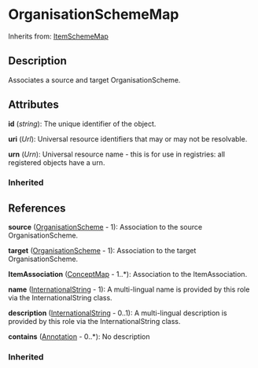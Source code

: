 
# OrganisationSchemeMap

Inherits from: [ItemSchemeMap](ItemSchemeMap.md)



## Description

Associates a source and target OrganisationScheme.


## Attributes

**id** (*string*): The unique identifier of the object.

**uri** (*Url*): Universal resource identifiers that may or may not be resolvable.

**urn** (*Urn*): Universal resource name - this is for use in registries: all registered objects have a urn.

### Inherited



## References

**source** ([OrganisationScheme](../OrganisationSchemes/OrganisationScheme.md) - 1): Association to the source OrganisationScheme.

**target** ([OrganisationScheme](../OrganisationSchemes/OrganisationScheme.md) - 1): Association to the target OrganisationScheme.

**ItemAssociation** ([ConceptMap](ConceptMap.md) - 1..*): Association to the ItemAssociation.

**name** ([InternationalString](../Base/InternationalString.md) - 1): A multi-lingual name is provided by this role via the InternationalString class.

**description** ([InternationalString](../Base/InternationalString.md) - 0..1): A multi-lingual description is provided by this role via the InternationalString class.

**contains** ([Annotation](../Base/Annotation.md) - 0..*): No description

### Inherited




